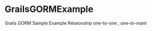 GrailsGORMExample
=================

Grails GORM Sample Example 
Retaionship one-to-one , one-to-mant
